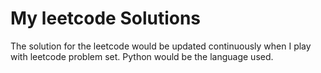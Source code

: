 #  My leetcode Solutions
The solution for the leetcode would be updated continuously when I play with leetcode problem set.
Python would be the language used. 
